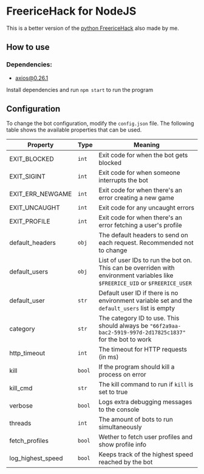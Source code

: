 # FreericeHack for NodeJS

This is a better version of the [python FreericeHack](https://github.com/lafkpages/FreericeHack) also made by me.

## How to use

### Dependencies:
* axios@0.26.1

Install dependencies and run `npm start` to run the program

## Configuration

To change the bot configuration, modify the `config.json` file. The following table shows the available properties that can be used.

| Property          | Type   | Meaning                                       |
| ----------------- | ------ | --------------------------------------------- |
| EXIT_BLOCKED      | `int`  |Exit code for when the bot gets blocked       |
| EXIT_SIGINT       | `int`  |Exit code for when someone interrupts the bot |
| EXIT_ERR_NEWGAME  | `int`  |Exit code for when there's an error creating a new game |
| EXIT_UNCAUGHT     | `int`  |Exit code for any uncaught errors             |
| EXIT_PROFILE      | `int`  |Exit code for when there's an error fetching a user's profile |
| default_headers   | `obj`  |The default headers to send on each request. Recommended not to change |
| default_users     | `obj`  |List of user IDs to run the bot on. This can be overriden with environment variables like `$FREERICE_UID` or `$FREERICE_USER` |
| default_user      | `str`  |Default user ID if there is no environment variable set and the `default_users` list is empty |
| category          | `str`  |The category ID to use. This should always be `"66f2a9aa-bac2-5919-997d-2d17825c1837"` for the bot to work |
| http_timeout      | `int`  |The timeout for HTTP requests (in ms)         |
| kill              | `bool` |If the program should kill a process on error |
| kill_cmd          | `str`  |The kill command to run if `kill` is set to true |
| verbose           | `bool` |Logs extra debugging messages to the console  |
| threads           | `int`  |The amount of bots to run simultaneously      |
| fetch_profiles    | `bool` |Wether to fetch user profiles and show profile info |
| log_highest_speed | `bool` |Keeps track of the highest speed reached by the bot |